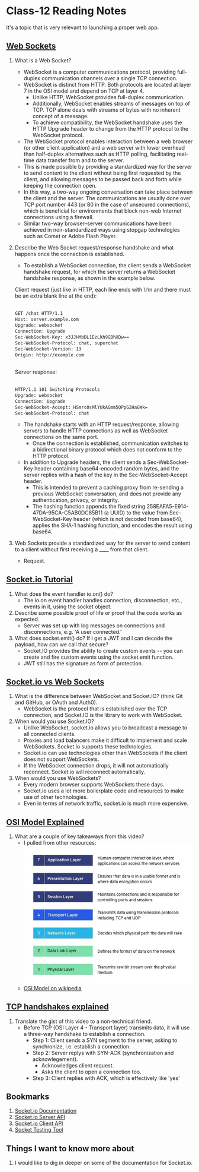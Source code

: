 # Class-12 Reading Notes

It's a topic that is very relevant to launching a proper web app. 

## [Web Sockets](https://en.wikipedia.org/wiki/WebSocket)

1. What is a Web Socket?
    * WebSocket is a computer communications protocol, providing full-duplex communication channels over a single TCP connection.
    * WebSocket is distinct from HTTP. Both protocols are located at layer 7 in the OSI model and depend on TCP at layer 4.
        * Unlike HTTP, WebSocket provides full-duplex communication.
        * Additionally, WebSocket enables streams of messages on top of TCP. TCP alone deals with streams of bytes with no inherent concept of a message.
        * To achieve compatibility, the WebSocket handshake uses the HTTP Upgrade header to change from the HTTP protocol to the WebSocket protocol.
    * The WebSocket protocol enables interaction between a web browser (or other client application) and a web server with lower overhead than half-duplex alternatives such as HTTP polling, facilitating real-time data transfer from and to the server.
    * This is made possible by providing a standardized way for the server to send content to the client without being first requested by the client, and allowing messages to be passed back and forth while keeping the connection open.
    * In this way, a two-way ongoing conversation can take place between the client and the server. The communications are usually done over TCP port number 443 (or 80 in the case of unsecured connections), which is beneficial for environments that block non-web Internet connections using a firewall.
    * Similar two-way browser–server communications have been achieved in non-standardized ways using stopgap technologies such as Comet or Adobe Flash Player.
2. Describe the Web Socket request/response handshake and what happens once the connection is established.
    * To establish a WebSocket connection, the client sends a WebSocket handshake request, for which the server returns a WebSocket handshake response, as shown in the example below.

    Client request (just like in HTTP, each line ends with \r\n and there must be an extra blank line at the end):

    ```

    GET /chat HTTP/1.1
    Host: server.example.com
    Upgrade: websocket
    Connection: Upgrade
    Sec-WebSocket-Key: x3JJHMbDL1EzLkh9GBhXDw==
    Sec-WebSocket-Protocol: chat, superchat
    Sec-WebSocket-Version: 13
    Origin: http://example.com
    

    ```

    Server response:

    ```
    
    HTTP/1.1 101 Switching Protocols
    Upgrade: websocket
    Connection: Upgrade
    Sec-WebSocket-Accept: HSmrc0sMlYUkAGmm5OPpG2HaGWk=
    Sec-WebSocket-Protocol: chat

    ```
    * The handshake starts with an HTTP request/response, allowing servers to handle HTTP connections as well as WebSocket connections on the same port. 
        * Once the connection is established, communication switches to a bidirectional binary protocol which does not conform to the HTTP protocol.
    * In addition to Upgrade headers, the client sends a Sec-WebSocket-Key header containing base64-encoded random bytes, and the server replies with a hash of the key in the Sec-WebSocket-Accept header. 
        * This is intended to prevent a caching proxy from re-sending a previous WebSocket conversation, and does not provide any authentication, privacy, or integrity. 
        * The hashing function appends the fixed string 258EAFA5-E914-47DA-95CA-C5AB0DC85B11 (a UUID) to the value from Sec-WebSocket-Key header (which is not decoded from base64), applies the SHA-1 hashing function, and encodes the result using base64.
3. Web Sockets provide a standardized way for the server to send content to a client without first receiving a ____ from that client.
    * Request.

## [Socket.io Tutorial](https://www.tutorialspoint.com/socket.io/)

1. What does the event handler io.on() do?
    * The io.on event handler handles connection, disconnection, etc., events in it, using the socket object.
2. Describe some possible proof of life or proof that the code works as expected.
    * Server was set up with log messages on connections and disconnections, e.g. 'A user connected.'
3. What does socket.emit() do? If I get a JWT and I can decode the payload, how can we call that secure?
    * Socket.IO provides the ability to create custom events -- you can create and fire custom events using the socket.emit function.
    * JWT still has the signature as form of protection.

## [Socket.io vs Web Sockets](https://www.educba.com/websocket-vs-socket-io/)

1. What is the difference between WebSocket and Socket.IO? (think Git and GitHub, or OAuth and Auth0).
    * WebSocket is the protocol that is established over the TCP connection, and Socket.IO is the library to work with WebSocket.
2. When would you use Socket.IO?
    * Unlike WebSocket, socket.io allows you to broadcast a message to all connected clients.
    * Proxies and load balancers make it difficult to implement and scale WebSockets. Socket.io supports these technologies.
    * Socket.io can use technologies other than WebSockets if the client does not support WebSockets.
    * If the WebSocket connection drops, it will not automatically reconnect. Socket.io will reconnect automatically.
3. When would you use WebSockets?
    * Every modern browser supports WebSockets these days.
    * Socket.io uses a lot more boilerplate code and resources to make use of other technologies. 
    * Even in terms of network traffic, socket.io is much more expensive.

## [OSI Model Explained](https://www.youtube.com/watch?v=vv4y_uOneC0)

1. What are a couple of key takeaways from this video?
    * I pulled from other resources: ![OSI Model](images/OSI-7-layers.jpg.webp)
    * [OSI Model on wikipedia](https://en.wikipedia.org/wiki/OSI_model)



## [TCP handshakes explained](https://www.youtube.com/watch?v=xMtP5ZB3wSk)

1. Translate the gist of this video to a non-technical friend.
    * Before TCP (OSI Layer 4 - Transport layer) transmits data, it will use a three-way handshake to establish a connection.
        * Step 1: Client sends a SYN segment to the server, asking to synchronize, i.e. establish a connection.
        * Step 2: Server replys with SYN-ACK (synchronization and acknowlegement).
            * Acknowledges client request.
            * Asks the client to open a connection too.
        * Step 3: Client replies with ACK, which is effectively like 'yes'

## Bookmarks

1. [Socket.io Documentation](https://socket.io/docs/v4/)
2. [Socket.io Server API](https://socket.io/docs/v4/server-api)
3. [Socket.io Client API](https://socket.io/docs/v4/client-api)
4. [Socket Testing Tool](https://amritb.github.io/socketio-client-tool/)

## Things I want to know more about

1. I would like to dig in deeper on some of the documentation for Socket.io.
